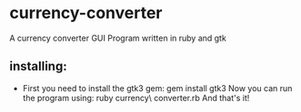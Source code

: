 # currency-converter
A currency converter GUI Program written in ruby and gtk
## installing:
- First you need to install the gtk3 gem:
    gem install gtk3
Now you can run the program using:
    ruby currency\ converter.rb
And that's it!
